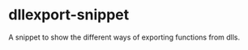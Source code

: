 dllexport-snippet
=================

A snippet to show the different ways of exporting functions from dlls.